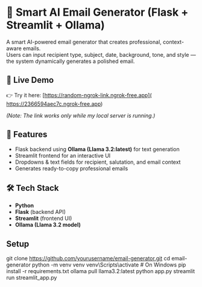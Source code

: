 # 📧 Smart AI Email Generator (Flask + Streamlit + Ollama)

A smart AI-powered email generator that creates professional, context-aware emails.  
Users can input recipient type, subject, date, background, tone, and style — the system dynamically generates a polished email.

## 🚀 Live Demo
👉 Try it here: [https://random-ngrok-link.ngrok-free.app]( https://2366594aec7c.ngrok-free.app)  

*(Note: The link works only while my local server is running.)*

## 🚀 Features
- Flask backend using **Ollama (Llama 3.2:latest)** for text generation  
- Streamlit frontend for an interactive UI  
- Dropdowns & text fields for recipient, salutation, and email context  
- Generates ready-to-copy professional emails  


## 🛠️ Tech Stack
- **Python**
- **Flask** (backend API)
- **Streamlit** (frontend UI)
- **Ollama (Llama 3.2 model)**

## Setup
git clone https://github.com/yourusername/email-generator.git
cd email-generator
python -m venv venv
venv\Scripts\activate   # On Windows
pip install -r requirements.txt
ollama pull llama3.2:latest
python app.py
streamlit run streamlit_app.py



